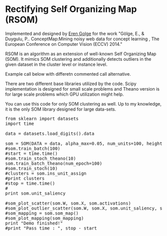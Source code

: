 Rectifying Self Organizing Map (RSOM)
===============================

Implemented and designed by <a href='http://www.erengolge.com'>Eren Golge</a> for the work "Gölge, E., & Duygulu, P.. ConceptMap:Mining noisy web data for concept learning , The European Conference on Computer Vision (ECCV) 2014." 

RSOM is an algorithm as an extension of well-known Self Organizing Map (SOM). It mimics SOM clustering and additionally detects outliers in the given dataset in the cluster level or instance level.

Example call below with differetn commented call alternative.

There are two different base libraries utilized by the code. Scipy implementation is designed for small scale problems and Theano version is for large scale problems which GPU utilization might help.

You can use this code for only SOM clustering as well. Up to my knowledge, it is the only SOM library designed for large data-sets.

<pre>
from sklearn import datasets
import time

data = datasets.load_digits().data

som = SOM(DATA = data, alpha_max=0.05, num_units=100, height = 10, width = 10)
#som.train_batch(100)
#start = time.time()
#som.train_stoch_theano(10)
som.train_batch_theano(num_epoch=100)
#som.train_stoch(10)
#clusters = som.ins_unit_assign
#print clusters
#stop = time.time()
#
print som.unit_saliency

#som_plot_scatter(som.W, som.X, som.activations)    
#som_plot_outlier_scatter(som.W, som.X, som.unit_saliency, som.inst_saliency, som.activations)
#som_mapping = som.som_map()
#som_plot_mapping(som_mapping)
print "Demo finished!"
#print "Pass time : ", stop - start
</pre>

